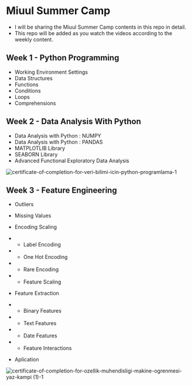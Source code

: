 # Miuul Summer Camp

* I will be sharing the Miuul Summer Camp contents in this repo in detail.
* This repo will be added as you watch the videos according to the weekly content.


## Week 1 - Python Programming

* Working Environment Settings
* Data Structures
* Functions 
* Conditions
* Loops
* Comprehensions


## Week 2 - Data Analysis With Python

* Data Analysis with Python : NUMPY
* Data Analysis with Python : PANDAS
* MATPLOTLIB Library
* SEABORN Library
* Advanced Functional Exploratory Data Analysis

![certificate-of-completion-for-veri-bilimi-icin-python-programlama-1](https://user-images.githubusercontent.com/76455945/183254352-a50e54cb-9170-4eff-9ba2-bbc1eafe12f0.png)


## Week 3 - Feature Engineering

* Outliers
* Missing Values
* Encoding Scaling
* * Label Encoding
* * One Hot Encoding
* * Rare Encoding
* * Feature Scaling

* Feature Extraction
* * Binary Features
* * Text Features
* * Date Features
* * Feature Interactions

* Aplication


![certificate-of-completion-for-ozellik-muhendisligi-makine-ogrenmesi-yaz-kampi (1)-1](https://user-images.githubusercontent.com/76455945/183254752-e5e4335b-f984-43f3-860d-af42030875fd.png)
